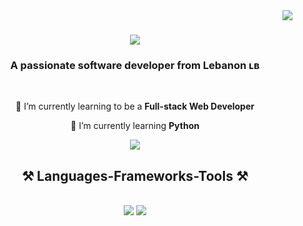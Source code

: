 <img align="right" src="https://visitor-badge.laobi.icu/badge?page_id=HoussienZed.HoussienZed" />

<h1 align="center">
    <img src="https://readme-typing-svg.herokuapp.com/?font=Righteous&size=35&center=true&vCenter=true&width=500&height=70&duration=4000&lines=Hi+There!+👋;+I'm+Houssien+Zeineddine!;" />
</h1>

<h3 align="center">A passionate software developer from Lebanon ʟʙ</h3>

<br/>

<div align="center">
 
 🔭 I’m currently learning to be a **Full-stack Web Developer**
 
 🌱 I’m currently learning **Python**

 </div>

 <div align="center"> 
  <a href="mailto:7sienzd@gmail.com">
    <img src="https://img.shields.io/badge/Gmail-333333?style=for-the-badge&logo=gmail&logoColor=red" />
  </a>
</div>

<h2 align="center">⚒️ Languages-Frameworks-Tools ⚒️</h2>
<br/>
<div align="center">
    <img src="https://skillicons.dev/icons?i=html,css,vscode,github,git" />
    <img src="https://skillicons.dev/icons?i=python,javascript,c,java" /><br>
</div>

<!---
HoussienZed/HoussienZed is a ✨ special ✨ repository because its `README.md` (this file) appears on your GitHub profile.
You can click the Preview link to take a look at your changes.
--->
